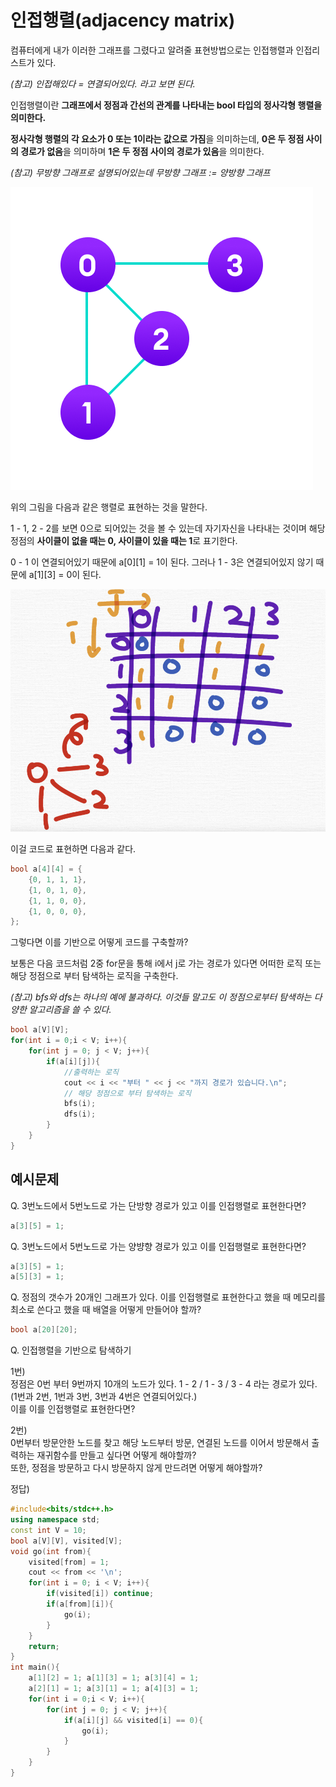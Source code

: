 # 인접행렬(adjacency matrix)

컴퓨터에게 내가 이러한 그래프를 그렸다고 알려줄 표현방법으로는 인접행렬과 인접리스트가 있다. 

*(참고) 인접해있다 = 연결되어있다. 라고 보면 된다.*

인접행렬이란 **그래프에서 정점과 간선의 관계를 나타내는  bool 타입의 정사각형 행렬을 의미한다.**

**정사각형 행렬의 각 요소가 0 또는 1이라는 값으로 가짐**을 의미하는데, **0은 두 정점 사이의 경로가 없음**을 의미하며 **1은 두 정점 사이의 경로가 있음**을 의미한다.   

*(참고) 무방향 그래프로 설명되어있는데 무방향 그래프 := 양방향 그래프*

![img01](../99_assets/02_04_01.png)

위의 그림을 다음과 같은 행렬로 표현하는 것을 말한다. 

1 - 1, 2 - 2를 보면 0으로 되어있는 것을 볼 수 있는데 자기자신을 나타내는 것이며 해당 정점의 **사이클이 없을 때는 0, 사이클이 있을 때는 1**로 표기한다. 

0 - 1 이 연결되어있기 때문에 a[0][1] = 1이 된다. 그러나 1 - 3은 연결되어있지 않기 때문에 a[1][3] = 0이 된다.

![img02](../99_assets/02_04_02.png)

이걸 코드로 표현하면 다음과 같다. 

```c++
bool a[4][4] = {
    {0, 1, 1, 1},
    {1, 0, 1, 0},
    {1, 1, 0, 0},
    {1, 0, 0, 0},
};
```

그렇다면 이를 기반으로 어떻게 코드를 구축할까? 

보통은 다음 코드처럼 2중 for문을 통해 i에서 j로 가는 경로가 있다면 어떠한 로직 또는 해당 정점으로 부터 탐색하는 로직을 구축한다. 

*(참고) bfs와 dfs는 하나의 예에 불과하다. 이것들 말고도 이 정점으로부터 탐색하는 다양한 알고리즘을 쓸 수 있다.*

```c++
bool a[V][V];
for(int i = 0;i < V; i++){
    for(int j = 0; j < V; j++){
        if(a[i][j]){
            //출력하는 로직
            cout << i << "부터 " << j << "까지 경로가 있습니다.\n";
            // 해당 정점으로 부터 탐색하는 로직
            bfs(i);
            dfs(i);
        }
    }
}
```

## 예시문제

Q. 3번노드에서 5번노드로 가는 단방향 경로가 있고 이를 인접행렬로 표현한다면? 

```c++
a[3][5] = 1;
```

Q. 3번노드에서 5번노드로 가는 양뱡향 경로가 있고 이를 인접행렬로 표현한다면? 

```c++
a[3][5] = 1;
a[5][3] = 1;
```

Q. 정점의 갯수가 20개인 그래프가 있다. 이를 인접행렬로 표현한다고 했을 때 메모리를 최소로 쓴다고 했을 때 배열을 어떻게 만들어야 할까? 

```c++
bool a[20][20];
```

Q. 인접행렬을 기반으로 탐색하기​

1번) 
<br>
정점은 0번 부터 9번까지 10개의 노드가 있다. 1 - 2 /  1 - 3 / 3 - 4 라는 경로가 있다. (1번과 2번, 1번과 3번, 3번과 4번은 연결되어있다.) 
<br>
이를  이를 인접행렬로 표현한다면? 

2번) 
<br>
0번부터 방문안한 노드를 찾고 해당 노드부터 방문, 연결된 노드를 이어서 방문해서 출력하는 재귀함수를 만들고 싶다면 어떻게 해야할까? 
<br>
또한, 정점을 방문하고 다시 방문하지 않게 만드려면 어떻게 해야할까? 


정답)

```c++
#include<bits/stdc++.h>
using namespace std; 
const int V = 10;
bool a[V][V], visited[V];
void go(int from){ 
	visited[from] = 1; 
	cout << from << '\n';
	for(int i = 0; i < V; i++){
		if(visited[i]) continue;
		if(a[from][i]){ 
			go(i);
		}
	}
	return;
}
int main(){
	a[1][2] = 1; a[1][3] = 1; a[3][4] = 1;
	a[2][1] = 1; a[3][1] = 1; a[4][3] = 1;
	for(int i = 0;i < V; i++){
		for(int j = 0; j < V; j++){
			if(a[i][j] && visited[i] == 0){
				go(i); 
			}
		}
	} 
} 
```